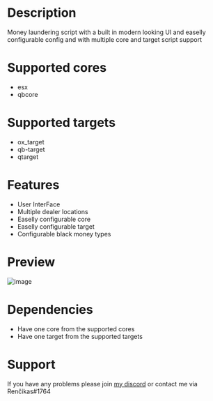# Description
Money laundering script with a built in modern looking UI and easelly configurable config and with multiple core and target script support

# Supported cores
- esx 
- qbcore 

# Supported targets
- ox_target
- qb-target
- qtarget

# Features

- User InterFace
- Multiple dealer locations
- Easelly configurable core
- Easelly configurable target
- Configurable black money types 

# Preview
![image](https://user-images.githubusercontent.com/85559163/209472873-939c487c-47dd-497d-8dd7-305e8bb82487.png)

# Dependencies

- Have one core from the supported cores
- Have one target from the supported targets

# Support 
If you have any problems please join [my discord](https://discord.gg/7PqhkuuY6V) or contact me via Renčikas#1764
